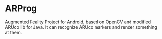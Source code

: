 # ARProg
Augmented Reality Project for Android, based on OpenCV and modified ARUco lib for Java. It can recognize ARUco markers and render something at them. 
